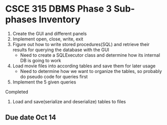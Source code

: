 # CSCE 315 DBMS Phase 3 Sub-phases Inventory 
1) Create the GUI and different panels
2) Implement open, close, write, exit
3) Figure out how to write stored procedures(SQL) and retrieve their results for querying the database with the GUI
   * Need to create a SQLExecutor class and determine how its internal DB is going to work
4) Load movie files into according tables and save them for later usage
    * Need to determine how we want to organize the tables, so probably do pseudo code for queries first
5) Implement the 5 given queries

Completed
1) Load and save(serialize and deserialize) tables to files

## Due date Oct 14
